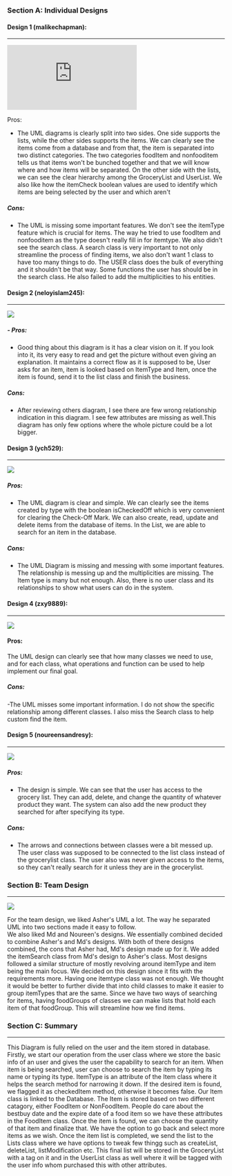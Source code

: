 ### Section A: Individual Designs

#### Design 1 (malikechapman):
---

![](https://github.com/qc-se-spring2021/370Spring21Sec55Team6/blob/main/GroupProject/Design-Individual/malikechapman/design.pdf)

Pros:

- The UML diagrams is clearly split into two sides. One side supports the lists, while the other sides supports the items. 
We can clearly see the items come from a database and from that, the item is separated into two distinct categories. 
The two categories foodItem and nonfooditem tells us that items won't be bunched together and that we will know where 
and how items will be separated. On the other side with the lists, we can see the clear hierarchy among the GroceryList 
and UserList. We also like how the itemCheck boolean values are used to identify which items are being selected by the 
user and which aren't

##### Cons:
- The UML is missing some important features. We don't see the itemType feature which is crucial for items. The way he 
tried to use foodItem and nonfooditem as the type doesn't really fill in for itemtype. We also didn't see the search 
class. A search class is very important to not only streamline the process of finding items, we also don't want 1 class 
to have too many things to do. The USER class does the bulk of everything and it shouldn't be that way. Some functions 
the user has should be in the search class. He also failed to add the multiplicities to his entities.


#### Design 2 (neloyislam245):

---
![](C:\Users\ashch\Pictures\neloyislam245Design.jpg)

##### - Pros: 

- Good thing about this diagram is it has a clear vision on it. If you look into it, its very easy to read and get 
the picture without even giving an explanation. It maintains a correct flow as it is supposed to be, User asks for an 
item, item is looked based on ItemType and Item, once the item is found, send it to the list class and finish the 
business.

##### Cons: 
- After reviewing others diagram, I see there are few wrong relationship indication in this diagram. I see few 
attributes are missing as well.This diagram has only few options where the whole picture could be a lot bigger.


#### Design 3 (ych529):
---
![](C:\Users\ashch\Pictures\ych529Design.jpg)

##### Pros:

- The UML diagram is clear and simple. We can clearly see the items created by type with the boolean isCheckedOff which is 
very convenient for clearing the Check-Off Mark. We can also create, read, update and delete items from the database of 
items. In the List, we are able to search for an item in the database.

##### Cons:
- The UML Diagram is missing and messing with some important features. The relationship is messing up and the multiplicities 
are missing. The Item type is many but not enough. Also, there is no user class and its relationships to show what users 
can do in the system.


#### Design 4 (zxy9889):
---

![](C:\Users\ashch\Pictures\zxy9889Design.jpg)

#### Pros:

The UML design can clearly see that how many classes we need to use, and for each class, what operations and 
function can be used to help implement our final goal.

##### Cons: 
-The UML misses some important information. I do not show the specific relationship among different classes. I 
also miss the Search class to help custom find the item.

#### Design 5 (noureensandresy): 
---
![](C:\Users\ashch\Pictures\noureensandresyDesign.jpg)

 #####  Pros: 

- The design is simple. We can see that the user has access to the grocery list. They can add, delete, and  change the quantity of whatever product they want. The system can also add the new product they searched for after specifying its type.

##### Cons:
- The arrows and connections between classes were a bit messed up. The user class was supposed to be connected to the list class instead of the grocerylist class. The user also was never given access to the items, so they can't really search for it unless they are in the grocerylist.

### Section B: Team Design
---
![](C:\Users\ashch\Pictures\teamDesign.jpg)



For the team design, we liked Asher's UML a lot. The way he separated UML into two sections made it easy to follow.  
We also liked Md and Noureen's designs.  We essentially combined decided to combine Asher's and Md's designs. With both 
of there designs combined, the cons that Asher had, Md's design made up for it. We added the itemSearch class from Md's 
design to Asher's class. Most designs followed a similar structure of mostly revolving around itemType and item being the 
main focus. We decided on this design since it fits with the requirements more. Having one itemtype class was not enough. 
We thought it would be better to further divide that into child classes to make it easier to group itemTypes that are the 
same. Since we have two ways of searching for items, having foodGroups of classes we can make lists that hold each item of 
that foodGroup. This will streamline how we find items.



### Section C: Summary
---
This Diagram is fully relied on the user and the item stored in database. Firstly, we start our operation from the
user class where we store the basic info of an user and gives the user the capability to search for an item. When item
is being searched, user can choose to search the item by typing its name or typing its type. ItemType is an attribute
of the Item class where it helps the search method for narrowing it down. If the desired item is found, we flagged it as
checkedItem method, otherwise it becomes false. Our Item class is linked to the Database. The Item is stored based on 
two different catagory, either FoodItem or NonFoodItem. People do care about the bestbuy date and the expire date of a 
food item so we have these attributes in the FoodItem class. Once the item is found, we can choose the quantity of that 
item and finalize that. We have the option to go back and select more items as we wish. Once the item list is completed, 
we send the list to the Lists class where we have options to tweak few thingg such as createList, deleteList, 
listModification etc. This final list will be stored in the GroceryList with a tag on it and in the UserList class as well
where it will be tagged with the user info whom purchased this with other attributes.